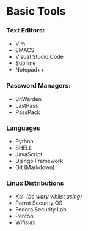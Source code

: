 # Basic Tools

### Text Editors:
* Vim
* EMACS
* Visual Studio Code
* Sublime
* Notepad++

### Password Managers:
* BitWarden
* LastPass
* PassPack

### Languages
* Python
* SHELL
* JavaScript
* Django Framework
* Git (Markdown)

### Linux Distributions
* Kali _(be wary whilst using)_
* Parrot Security OS
* Fedora Security Lab
* Pentoo
* Wifislax